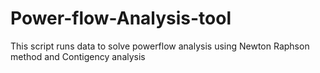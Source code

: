 # Power-flow-Analysis-tool
This script runs data to solve powerflow analysis using Newton Raphson method and Contigency analysis
